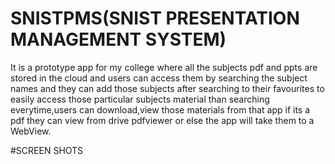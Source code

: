 # SNISTPMS(SNIST PRESENTATION MANAGEMENT SYSTEM)
It is a prototype app for my college where all the subjects pdf and ppts are stored in the cloud and users can access them by searching the subject names and they can add those subjects after searching to their favourites to easily access those particular subjects material than searching everytime,users can download,view those materials from that app if its a pdf they can view from drive pdfviewer or else the app will take them to a WebView.

#SCREEN SHOTS

